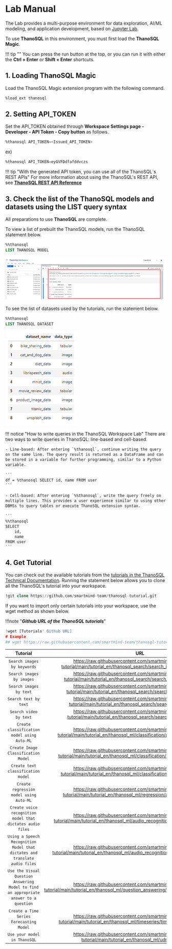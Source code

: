 # **Lab Manual**

The Lab provides a multi-purpose environment for data exploration, AI/ML modeling, and application development, based on [Jupyter Lab](https://github.com/jupyterlab/jupyterlab).

To use **ThanoSQL** in this environment, you must first load the **ThanoSQL Magic**.

!!! tip ""
    You can press the run button at the top, or you can run it with either the **Ctrl + Enter** or **Shift + Enter** shortcuts.

## **1. Loading ThanoSQL Magic**

Load the ThanoSQL Magic extension program with the following command.

```sql
%load_ext thanosql
```

## **2. Setting API_TOKEN**

Set the API_TOKEN obtained through **Workspace Settings page - Developer - API Token - Copy button** as follows.

```sql
%thanosql API_TOKEN=<Issued_API_TOKEN>
```

ex)

```sql
%thanosql API_TOKEN=eyGVFDdfafddvczs
```

!!! tip "With the generated API token, you can use all of the ThanoSQL`s REST APIs"
    For more information about using the ThanoSQL's REST API, see [__ThanoSQL REST API Reference__](../../../../how-to_guides/reference/#thanosql-rest-api-reference)

## **3. Check the list of the ThanoSQL models and datasets using the LIST query syntax**

All preparations to use **ThanoSQL** are complete.

To view a list of prebuilt the ThanoSQL models, run the ThanoSQL statement below.

```sql
%%thanosql
LIST THANOSQL MODEL
```

[![IMAGE](../../../../img/getting_started/img8.png)](../../../../img/getting_started/img8.png)

To see the list of datasets used by the tutorials, run the statement below.

```sql
%%thanosql
LIST THANOSQL DATASET
```

[![IMAGE](../../../../img/getting_started/img9.png)](../../../../img/getting_started/img9.png)

!!! notice "How to write queries in the ThanoSQL Workspace Lab"
    There are two ways to write queries in ThanoSQL: line-based and cell-based.

    - Line-based: After entering `%thanosql`, continue writing the query on the same line. The query result is returned as a DataFrame and can be stored in a variable for further programming, similar to a Python variable.
    
    ```
    df = %thanosql SELECT id, name FROM user
    ```

    - Cell-based: After entering `%%thanosql`, write the query freely on multiple lines. This provides a user experience similar to using other DBMSs to query tables or execute ThanoSQL extension syntax.

    ```
    %%thanosql
    SELECT
        id,
        name
    FROM user
    ```


## __4. Get Tutorial__

You can check out the available tutorials from the [tutorials in the ThanoSQL Technical Documentation](../../../../tutorials/algorithm_list/). 
Running the statement below allows you to clone all the ThanoSQL's tutorial into your workspace.

```sql
!git clone https://github.com/smartmind-team/thanosql-tutorial.git
```

If you want to import only certain tutorials into your workspace, use the wget method as shown below.

!!!note "___Github URL of the ThanoSQL tutorials___"

```python
!wget [Tutorials' Github URL]
# Example 
## wget https://raw.githubusercontent.com/smartmind-team/thanosql-tutorial/main/tutorial_en/thanosql_search/search_image_by_keyword.ipynb
```

| Tutorial | URL |
| :---------: |  :----------------------------------: |
| `Search images by keywords` | https://raw.githubusercontent.com/smartmind-team/thanosql-tutorial/main/tutorial_en/thanosql_search/search_image_by_keyword.ipynb |
| `Search images by images` | https://raw.githubusercontent.com/smartmind-team/thanosql-tutorial/main/tutorial_en/thanosql_search/search_image_by_image.ipynb |
| `Search images by text` | https://raw.githubusercontent.com/smartmind-team/thanosql-tutorial/main/tutorial_en/thanosql_search/search_image_by_text.ipynb |
| `Search text by text` | https://raw.githubusercontent.com/smartmind-team/thanosql-tutorial/main/tutorial_en/thanosql_search/search_text_by_text.ipynb |
| `Search video by text` | https://raw.githubusercontent.com/smartmind-team/thanosql-tutorial/main/tutorial_en/thanosql_search/search_video_by_text.ipynb |
| `Create classification model using Auto-ML` | https://raw.githubusercontent.com/smartmind-team/thanosql-tutorial/main/tutorial_en/thanosql_ml/classification/automl_classification.ipynb |
| `Create Image Classification Model` | https://raw.githubusercontent.com/smartmind-team/thanosql-tutorial/main/tutorial_en/thanosql_ml/classification/image_classification.ipynb |
| `Create text classification model` | https://raw.githubusercontent.com/smartmind-team/thanosql-tutorial/main/tutorial_en/thanosql_ml/classification/text_classification.ipynb |
| `Create regression model using Auto-ML` | https://raw.githubusercontent.com/smartmind-team/thanosql-tutorial/main/tutorial_en/thanosql_ml/regression/automl_regression.ipynb |
| `Create voice recognition model that dictates audio files` | https://raw.githubusercontent.com/smartmind-team/thanosql-tutorial/main/tutorial_en/thanosql_ml/audio_recognition/speech_recognition.ipynb |
| `Using a Speech Recognition Model that dictates and translate audio files` | https://raw.githubusercontent.com/smartmind-team/thanosql-tutorial/main/tutorial_en/thanosql_ml/audio_recognition/speech_recognition2.ipynb |
| `Use the Visual Question Answering Model to find an appropriate answer to a question` | https://raw.githubusercontent.com/smartmind-team/thanosql-tutorial/main/tutorial_en/thanosql_ml/question_answering/visual_question_answering.ipynb |
| `Create a Time Series Forecasting Model` | https://raw.githubusercontent.com/smartmind-team/thanosql-tutorial/main/tutorial_en/thanosql_ml/timeseries/timeseries_forecasting.ipynb |  
| `Use your model in ThanoSQL` | https://raw.githubusercontent.com/smartmind-team/thanosql-tutorial/main/tutorial_en/thanosql_ml/udm_tutorial.ipynb |



